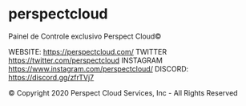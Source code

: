 # perspectcloud
Painel de Controle exclusivo Perspect Cloud©

WEBSITE: https://perspectcloud.com/
TWITTER https://twitter.com/perspectcloud
INSTAGRAM https://www.instagram.com/perspectcloud/
DISCORD: https://discord.gg/zfrTVj7

© Copyright 2020 Perspect Cloud Services, Inc - All Rights Reserved
